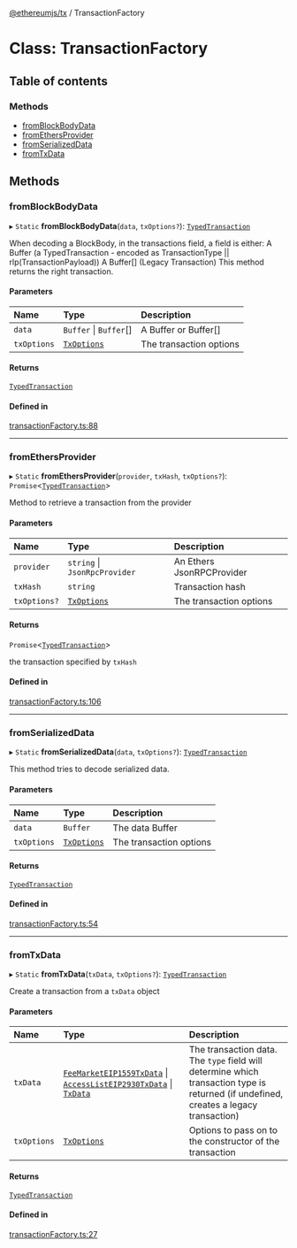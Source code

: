 [@ethereumjs/tx](../README.md) / TransactionFactory

# Class: TransactionFactory

## Table of contents

### Methods

- [fromBlockBodyData](TransactionFactory.md#fromblockbodydata)
- [fromEthersProvider](TransactionFactory.md#fromethersprovider)
- [fromSerializedData](TransactionFactory.md#fromserializeddata)
- [fromTxData](TransactionFactory.md#fromtxdata)

## Methods

### fromBlockBodyData

▸ `Static` **fromBlockBodyData**(`data`, `txOptions?`): [`TypedTransaction`](../README.md#typedtransaction)

When decoding a BlockBody, in the transactions field, a field is either:
A Buffer (a TypedTransaction - encoded as TransactionType || rlp(TransactionPayload))
A Buffer[] (Legacy Transaction)
This method returns the right transaction.

#### Parameters

| Name | Type | Description |
| :------ | :------ | :------ |
| `data` | `Buffer` \| `Buffer`[] | A Buffer or Buffer[] |
| `txOptions` | [`TxOptions`](../interfaces/TxOptions.md) | The transaction options |

#### Returns

[`TypedTransaction`](../README.md#typedtransaction)

#### Defined in

[transactionFactory.ts:88](https://github.com/ethereumjs/ethereumjs-monorepo/blob/master/packages/tx/src/transactionFactory.ts#L88)

___

### fromEthersProvider

▸ `Static` **fromEthersProvider**(`provider`, `txHash`, `txOptions?`): `Promise`<[`TypedTransaction`](../README.md#typedtransaction)\>

Method to retrieve a transaction from the provider

#### Parameters

| Name | Type | Description |
| :------ | :------ | :------ |
| `provider` | `string` \| `JsonRpcProvider` | An Ethers JsonRPCProvider |
| `txHash` | `string` | Transaction hash |
| `txOptions?` | [`TxOptions`](../interfaces/TxOptions.md) | The transaction options |

#### Returns

`Promise`<[`TypedTransaction`](../README.md#typedtransaction)\>

the transaction specified by `txHash`

#### Defined in

[transactionFactory.ts:106](https://github.com/ethereumjs/ethereumjs-monorepo/blob/master/packages/tx/src/transactionFactory.ts#L106)

___

### fromSerializedData

▸ `Static` **fromSerializedData**(`data`, `txOptions?`): [`TypedTransaction`](../README.md#typedtransaction)

This method tries to decode serialized data.

#### Parameters

| Name | Type | Description |
| :------ | :------ | :------ |
| `data` | `Buffer` | The data Buffer |
| `txOptions` | [`TxOptions`](../interfaces/TxOptions.md) | The transaction options |

#### Returns

[`TypedTransaction`](../README.md#typedtransaction)

#### Defined in

[transactionFactory.ts:54](https://github.com/ethereumjs/ethereumjs-monorepo/blob/master/packages/tx/src/transactionFactory.ts#L54)

___

### fromTxData

▸ `Static` **fromTxData**(`txData`, `txOptions?`): [`TypedTransaction`](../README.md#typedtransaction)

Create a transaction from a `txData` object

#### Parameters

| Name | Type | Description |
| :------ | :------ | :------ |
| `txData` | [`FeeMarketEIP1559TxData`](../interfaces/FeeMarketEIP1559TxData.md) \| [`AccessListEIP2930TxData`](../interfaces/AccessListEIP2930TxData.md) \| [`TxData`](../README.md#txdata) | The transaction data. The `type` field will determine which transaction type is returned (if undefined, creates a legacy transaction) |
| `txOptions` | [`TxOptions`](../interfaces/TxOptions.md) | Options to pass on to the constructor of the transaction |

#### Returns

[`TypedTransaction`](../README.md#typedtransaction)

#### Defined in

[transactionFactory.ts:27](https://github.com/ethereumjs/ethereumjs-monorepo/blob/master/packages/tx/src/transactionFactory.ts#L27)
